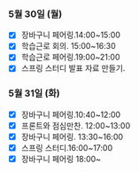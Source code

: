 ### 5월 30일 (월)
- [x] 장바구니 페어링.14:00~15:00
- [x] 학습근로 회의. 15:00~16:30
- [x] 학습근로 페어링.19:00~21:00
- [x] 스프링 스터디 발표 자료 만들기. 

### 5월 31일 (화)
- [x] 장바구니 페어링.10:40~12:00 
- [x] 프론트와 점심만찬. 12:00~13:00  
- [x] 장바구니 페어링. 13:30~16:00
- [x] 스프링 스터디.16:00~17:00
- [x] 장바구니 페어링 18:00~ 
